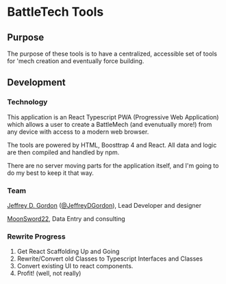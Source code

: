 # BattleTech Tools
## Purpose
The purpose of these tools is to have a centralized, accessible set of tools for 'mech creation and eventually force building.

## Development
### Technology
This application is an React Typescript PWA (Progressive Web Application) which allows a user to create a BattleMech (and evenutually more!) from any device with access to a modern web browser.

The tools are powered by HTML, Boosttrap 4 and React. All data and logic are then compiled and handled by npm.

There are no server moving parts for the application itself, and I'm going to do my best to keep it that way.

### Team
[Jeffrey D. Gordon](https://github.com/jdgwf) ([@JeffreyDGordon](https://twitter.com/JeffreyDGordon)), Lead Developer and designer

[MoonSword22](https://github.com/MoonSword22), Data Entry and consulting


### Rewrite Progress
1. Get React Scaffolding Up and Going
2. Rewrite/Convert old Classes to Typescript Interfaces and Classes
3. Convert existing UI to react components.
4. Profit! (well, not really)
